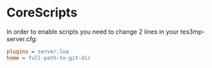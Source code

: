# CoreScripts

In order to enable scripts you need to change 2 lines in your tes3mp-server.cfg:
```INI
plugins = server.lua
home = full-path-to-git-dir
```
